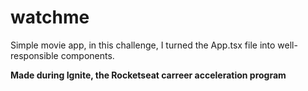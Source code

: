 # watchme

Simple movie app, in this challenge, I turned the App.tsx file into well-responsible components.

<strong>Made during Ignite, the Rocketseat carreer acceleration program</strong>
